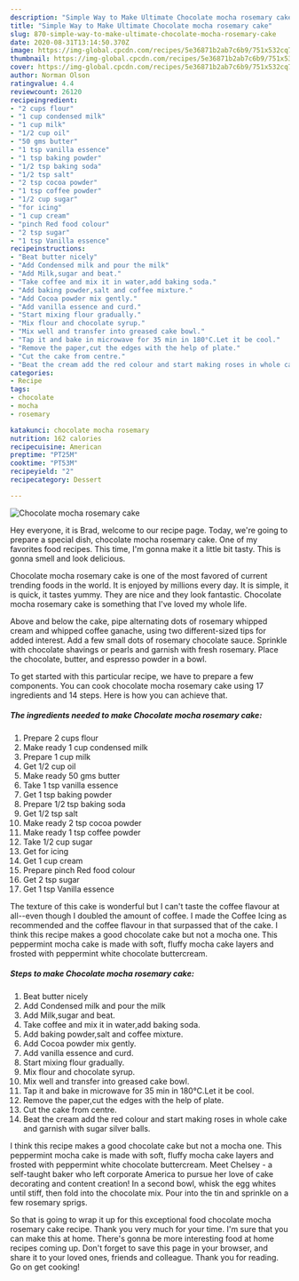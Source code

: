 ```yaml
---
description: "Simple Way to Make Ultimate Chocolate mocha rosemary cake"
title: "Simple Way to Make Ultimate Chocolate mocha rosemary cake"
slug: 870-simple-way-to-make-ultimate-chocolate-mocha-rosemary-cake
date: 2020-08-31T13:14:50.370Z
image: https://img-global.cpcdn.com/recipes/5e36871b2ab7c6b9/751x532cq70/chocolate-mocha-rosemary-cake-recipe-main-photo.jpg
thumbnail: https://img-global.cpcdn.com/recipes/5e36871b2ab7c6b9/751x532cq70/chocolate-mocha-rosemary-cake-recipe-main-photo.jpg
cover: https://img-global.cpcdn.com/recipes/5e36871b2ab7c6b9/751x532cq70/chocolate-mocha-rosemary-cake-recipe-main-photo.jpg
author: Norman Olson
ratingvalue: 4.4
reviewcount: 26120
recipeingredient:
- "2 cups flour"
- "1 cup condensed milk"
- "1 cup milk"
- "1/2 cup oil"
- "50 gms butter"
- "1 tsp vanilla essence"
- "1 tsp baking powder"
- "1/2 tsp baking soda"
- "1/2 tsp salt"
- "2 tsp cocoa powder"
- "1 tsp coffee powder"
- "1/2 cup sugar"
- "for icing"
- "1 cup cream"
- "pinch Red food colour"
- "2 tsp sugar"
- "1 tsp Vanilla essence"
recipeinstructions:
- "Beat butter nicely"
- "Add Condensed milk and pour the milk"
- "Add Milk,sugar and beat."
- "Take coffee and mix it in water,add baking soda."
- "Add baking powder,salt and coffee mixture."
- "Add Cocoa powder mix gently."
- "Add vanilla essence and curd."
- "Start mixing flour gradually."
- "Mix flour and chocolate syrup."
- "Mix well and transfer into greased cake bowl."
- "Tap it and bake in microwave for 35 min in 180°C.Let it be cool."
- "Remove the paper,cut the edges with the help of plate."
- "Cut the cake from centre."
- "Beat the cream add the red colour and start making roses in whole cake and garnish with sugar silver balls."
categories:
- Recipe
tags:
- chocolate
- mocha
- rosemary

katakunci: chocolate mocha rosemary 
nutrition: 162 calories
recipecuisine: American
preptime: "PT25M"
cooktime: "PT53M"
recipeyield: "2"
recipecategory: Dessert

---
```



![Chocolate mocha rosemary cake](https://img-global.cpcdn.com/recipes/5e36871b2ab7c6b9/751x532cq70/chocolate-mocha-rosemary-cake-recipe-main-photo.jpg)

Hey everyone, it is Brad, welcome to our recipe page. Today, we're going to prepare a special dish, chocolate mocha rosemary cake. One of my favorites food recipes. This time, I'm gonna make it a little bit tasty. This is gonna smell and look delicious.

Chocolate mocha rosemary cake is one of the most favored of current trending foods in the world. It is enjoyed by millions every day. It is simple, it is quick, it tastes yummy. They are nice and they look fantastic. Chocolate mocha rosemary cake is something that I've loved my whole life.

Above and below the cake, pipe alternating dots of rosemary whipped cream and whipped coffee ganache, using two different-sized tips for added interest. Add a few small dots of rosemary chocolate sauce. Sprinkle with chocolate shavings or pearls and garnish with fresh rosemary. Place the chocolate, butter, and espresso powder in a bowl.


To get started with this particular recipe, we have to prepare a few components. You can cook chocolate mocha rosemary cake using 17 ingredients and 14 steps. Here is how you can achieve that.

<!--inarticleads1-->

##### The ingredients needed to make Chocolate mocha rosemary cake:

1. Prepare 2 cups flour
1. Make ready 1 cup condensed milk
1. Prepare 1 cup milk
1. Get 1/2 cup oil
1. Make ready 50 gms butter
1. Take 1 tsp vanilla essence
1. Get 1 tsp baking powder
1. Prepare 1/2 tsp baking soda
1. Get 1/2 tsp salt
1. Make ready 2 tsp cocoa powder
1. Make ready 1 tsp coffee powder
1. Take 1/2 cup sugar
1. Get for icing
1. Get 1 cup cream
1. Prepare pinch Red food colour
1. Get 2 tsp sugar
1. Get 1 tsp Vanilla essence


The texture of this cake is wonderful but I can&#39;t taste the coffee flavour at all--even though I doubled the amount of coffee. I made the Coffee Icing as recommended and the coffee flavour in that surpassed that of the cake. I think this recipe makes a good chocolate cake but not a mocha one. This peppermint mocha cake is made with soft, fluffy mocha cake layers and frosted with peppermint white chocolate buttercream. 

<!--inarticleads2-->

##### Steps to make Chocolate mocha rosemary cake:

1. Beat butter nicely
1. Add Condensed milk and pour the milk
1. Add Milk,sugar and beat.
1. Take coffee and mix it in water,add baking soda.
1. Add baking powder,salt and coffee mixture.
1. Add Cocoa powder mix gently.
1. Add vanilla essence and curd.
1. Start mixing flour gradually.
1. Mix flour and chocolate syrup.
1. Mix well and transfer into greased cake bowl.
1. Tap it and bake in microwave for 35 min in 180°C.Let it be cool.
1. Remove the paper,cut the edges with the help of plate.
1. Cut the cake from centre.
1. Beat the cream add the red colour and start making roses in whole cake and garnish with sugar silver balls.


I think this recipe makes a good chocolate cake but not a mocha one. This peppermint mocha cake is made with soft, fluffy mocha cake layers and frosted with peppermint white chocolate buttercream. Meet Chelsey - a self-taught baker who left corporate America to pursue her love of cake decorating and content creation! In a second bowl, whisk the egg whites until stiff, then fold into the chocolate mix. Pour into the tin and sprinkle on a few rosemary sprigs. 

So that is going to wrap it up for this exceptional food chocolate mocha rosemary cake recipe. Thank you very much for your time. I'm sure that you can make this at home. There's gonna be more interesting food at home recipes coming up. Don't forget to save this page in your browser, and share it to your loved ones, friends and colleague. Thank you for reading. Go on get cooking!
